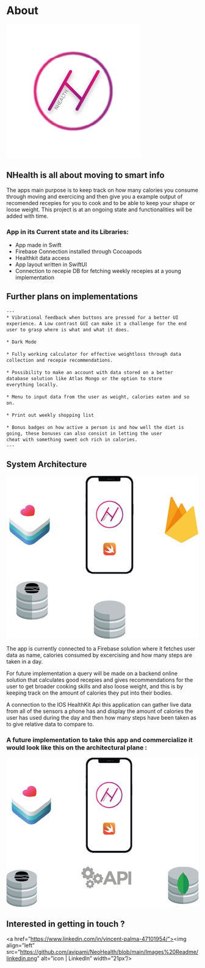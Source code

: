 # About
![NHealth logo](https://github.com/avipami/NeoHealth/blob/main/Images%20Readme/Logo%402x.png)

## NHealth is all about moving to smart info

The apps main purpose is to keep track on how many calories you consume through moving and exercicing and then give you a example output of recomended recepies for you to cook and to be able to keep your shape or loose weight. 
This project is at an ongoing state and functionalities will be added with time. 

### App in its Current state and its Libraries:

* App made in Swift
* Firebase Connection installed through Cocoapods
* Healthkit data access
* App layout written in SwiftUI
* Connection to recepie DB for fetching weekly recepies at a young implementation

## Further plans on implementations

	---
	* Vibrational feedback when buttons are pressed for a better UI 
	experience. A Low contrast GUI can make it a challenge for the end user to grasp where is what and what it does.
    
    * Dark Mode

	* Fully working calculator for effective weightloss through data 
	collection and recepie recommendations. 

    * Possibility to make an account with data stored on a better 
    database solution like Atlas Mongo or the option to store 
    everything locally. 
    
    * Menu to input data from the user as weight, calories eaten and so on.

	* Print out weekly shopping list
	
	* Bonus badges on how active a person is and how well the diet is 
	going, these bonuses can also consist in letting the user
    cheat with something sweet och rich in calories.
	---

    


## System Architecture

![Curr Archi](https://github.com/avipami/NeoHealth/blob/main/Images%20Readme/currArchi%402x.png)

The app is currently connected to a Firebase solution where it fetches user data as name, calories consumed by excercising and how many steps are taken in a day. 

For future implementation a query will be made on a backend online solution that calculates good recepies and gives  recommendations for the user to get broader cooking skills and also loose weight, and this is by keeping track on the amount of calories they put into their bodies. 

A connection to the IOS HealthKit Api this application can gather live data from all of the sensors a phone has and display the amount of calories the user has used during the day and then how many steps have been taken as to give relative data to compare to.  

### A future implementation to take this app and commercialize it would look like this on the architectural plane : 
![Next Archi](https://github.com/avipami/NeoHealth/blob/main/Images%20Readme/nextArchi%402x.png)


## Interested in getting in touch ? 

<a href=”https://www.linkedin.com/in/vincent-palma-47101954/"><img align=”left” src=”https://github.com/avipami/NeoHealth/blob/main/Images%20Readme/linkedin.png" alt=”icon | LinkedIn” width=”21px”/></a>
